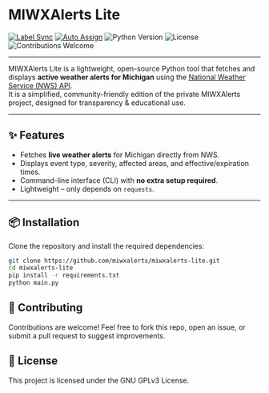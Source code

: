 # MIWXAlerts Lite

[![Label Sync](https://github.com/miwxalerts/miwxalerts-lite/actions/workflows/auto-labels.yml/badge.svg)](https://github.com/miwxalerts/miwxalerts-lite/actions/workflows/auto-labels.yml)
[![Auto Assign](https://github.com/miwxalerts/miwxalerts-lite/actions/workflows/auto-assign.yml/badge.svg)](https://github.com/miwxalerts/miwxalerts-lite/actions/workflows/auto-assign.yml)
![Python Version](https://img.shields.io/badge/python-3.9%2B-blue)
![License](https://img.shields.io/github/license/miwxalerts/miwxalerts-lite)
![Contributions Welcome](https://img.shields.io/badge/contributions-welcome-brightgreen)

---

MIWXAlerts Lite is a lightweight, open-source Python tool that fetches and displays **active weather alerts for Michigan** using the [National Weather Service (NWS) API](https://www.weather.gov/documentation/services-web-api).  
It is a simplified, community-friendly edition of the private MIWXAlerts project, designed for transparency & educational use.

---

## ✨ Features
- Fetches **live weather alerts** for Michigan directly from NWS.
- Displays event type, severity, affected areas, and effective/expiration times.
- Command-line interface (CLI) with **no extra setup required**.
- Lightweight – only depends on `requests`.

---

## 📦 Installation

Clone the repository and install the required dependencies:

```bash
git clone https://github.com/miwxalerts/miwxalerts-lite.git
cd miwxalerts-lite
pip install -r requirements.txt
python main.py
```

## 🤝 Contributing

Contributions are welcome!
Feel free to fork this repo, open an issue, or submit a pull request to suggest improvements.

## 📜 License

This project is licensed under the GNU GPLv3 License.

